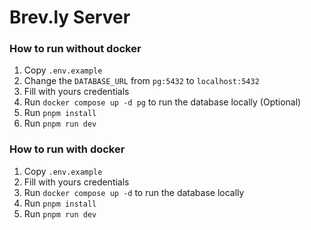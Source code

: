 # Brev.ly Server

### How to run without docker

1. Copy `.env.example`
2. Change the `DATABASE_URL` from `pg:5432` to `localhost:5432`
3. Fill with yours credentials
4. Run `docker compose up -d pg` to run the database locally (Optional)
5. Run `pnpm install`
6. Run `pnpm run dev`

### How to run with docker

1. Copy `.env.example`
2. Fill with yours credentials
3. Run `docker compose up -d` to run the database locally
4. Run `pnpm install`
5. Run `pnpm run dev`